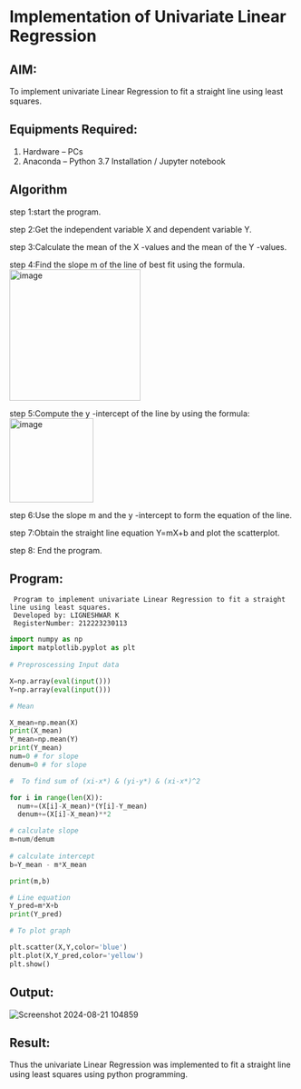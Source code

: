 # Implementation of Univariate Linear Regression
## AIM:
To implement univariate Linear Regression to fit a straight line using least squares.

## Equipments Required:
1. Hardware – PCs
2. Anaconda – Python 3.7 Installation / Jupyter notebook

## Algorithm
step 1:start the program.

step 2:Get the independent variable X and dependent variable Y.

step 3:Calculate the mean of the X -values and the mean of the Y -values.

step 4:Find the slope m of the line of best fit using the formula. 
<img width="231" alt="image" src="https://user-images.githubusercontent.com/93026020/192078527-b3b5ee3e-992f-46c4-865b-3b7ce4ac54ad.png">

step 5:Compute the y -intercept of the line by using the formula:
<img width="148" alt="image" src="https://user-images.githubusercontent.com/93026020/192078545-79d70b90-7e9d-4b85-9f8b-9d7548a4c5a4.png">

step 6:Use the slope m and the y -intercept to form the equation of the line.

step 7:Obtain the straight line equation Y=mX+b and plot the scatterplot.

step 8: End the program.

## Program:
```
 Program to implement univariate Linear Regression to fit a straight line using least squares.
 Developed by: LIGNESHWAR K
 RegisterNumber: 212223230113
```
```python
import numpy as np
import matplotlib.pyplot as plt
 
# Preproscessing Input data 

X=np.array(eval(input()))
Y=np.array(eval(input()))

# Mean

X_mean=np.mean(X)
print(X_mean)
Y_mean=np.mean(Y)
print(Y_mean)
num=0 # for slope
denum=0 # for slope

#  To find sum of (xi-x*) & (yi-y*) & (xi-x*)^2

for i in range(len(X)):
  num+=(X[i]-X_mean)*(Y[i]-Y_mean)
  denum+=(X[i]-X_mean)**2

# calculate slope
m=num/denum
 
# calculate intercept
b=Y_mean - m*X_mean

print(m,b)

# Line equation
Y_pred=m*X+b
print(Y_pred)

# To plot graph

plt.scatter(X,Y,color='blue')
plt.plot(X,Y_pred,color='yellow') 
plt.show() 
```

## Output:

![Screenshot 2024-08-21 104859](https://github.com/user-attachments/assets/9f980185-6b73-48c7-9c63-304541b1347a)


## Result:

Thus the univariate Linear Regression was implemented to fit a straight line using least squares using python programming.
